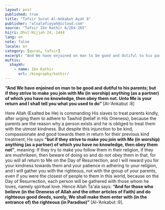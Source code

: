 ```yaml
---
layout: post
published: true
title: "Tafsir Surat Al-Ankabut Ayat 8"
publisher: "alsalafiyyah@icloud.com"
source: "Tafsir Ibn Kathir 6/264-265"
hijri: Dhul-Hijjah 24, 1444
lang: en
note: false
locale: en
category: [quran, tafsir]
excerpt: "And We have enjoined on man to be good and dutiful to his parents; but if they strive to make you join with Me (in worship) anything (as a partner) of which you have no knowledge, then obey them not."
muftis:
  shaykh: 
    - name: Ibn Kathir
      url: /biography/kathir/
---
```


**“And We have enjoined on man to be good and dutiful to his parents; but if they strive to make you join with Me (in worship) anything (as a partner) of which you have no knowledge, then obey them not. Unto Me is your return and I shall tell you what you used to do”** [Al-‘Ankabut :8]

Here Allah (Exalted be He) is commanding His slaves to treat parents kindly, after urging them to adhere to Tawhid (belief in His Oneness), because the parents are the reason why a person exists and he is obliged to treat them with the utmost kindness. But despite this injunction to be kind, compassionate and good towards them in return for their previous kind treatment, He says **“but if they strive to make you join with Me (in worship) anything (as a partner) of which you have no knowledge, then obey them not”**, meaning: If they try to make you follow them in their religion, if they are mushrikeen, then beware of doing so and do not obey them in that, for you will all return to Me on the Day of Resurrection, and I will reward you for your kindness towards them and your patience in adhering to your religion, and I will gather you with the righteous, not with the group of your parents, even if you were the closest of people to them in this world, because on the Day of Resurrection, each person will be gathered with those whom he loves, namely spiritual love. Hence Allah Ta'ala says: **“And for those who believe (in the Oneness of Allah and the other articles of Faith) and do righteous good deeds, surely, We shall make them enter with (in the entrance of) the righteous (in Paradise)”** [Al-‘Ankabut :9].

 
